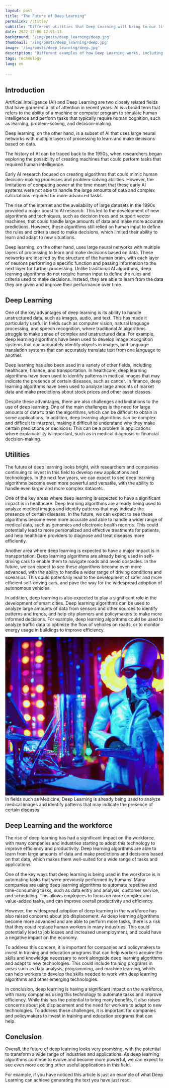 ```yaml
---
layout: post
title: "The Future of Deep Learning"
permalink: /:title/
subtitle: "Different utilities that Deep Learning will bring to our life"
date: 2022-12-06 12:01:13
background: '/img/posts/deep_learning/deep.jpg'
thumbnail: '/img/posts/deep_learning/deep.jpg'
image: '/img/posts/deep_learning/deep.jpg'
description: "Different examples of how Deep Learning works, including some cases such as this article"
tags: Technology
lang: en

---
```


## Introduction

<div class="text-article">
Artificial Intelligence (AI) and Deep Learning are two closely related fields that have garnered a lot of attention in
recent years. AI is a broad term that refers to the ability of a machine or computer program to simulate human
intelligence and perform tasks that typically require human cognition, such as learning, problem-solving, and
decision-making.</div>

Deep learning, on the other hand, is a subset of AI that uses large neural networks with multiple layers of processing
to learn and make decisions based on data.

The history of AI can be traced back to the 1950s, when researchers began exploring the possibility of creating machines
that could perform tasks that required human intelligence.

Early AI research focused on creating algorithms that could mimic human decision-making processes and problem-solving
abilities. However, the limitations of computing power at the time meant that these early AI systems were not able to
handle the large amounts of data and complex calculations required for more advanced tasks.

The rise of the internet and the availability of large datasets in the 1990s provided a major boost to AI research. This
led to the development of new algorithms and techniques, such as decision trees and support vector machines, that could
handle large amounts of data and make more accurate predictions. However, these algorithms still relied on human input
to define the rules and criteria used to make decisions, which limited their ability to learn and adapt to new
situations.

Deep learning, on the other hand, uses large neural networks with multiple layers of processing to learn and make
decisions based on data. These networks are inspired by the structure of the human brain, with each layer of neurons
performing a specific function and passing information to the next layer for further processing. Unlike traditional AI
algorithms, deep learning algorithms do not require human input to define the rules and criteria used to make decisions.
Instead, they are able to learn from the data they are given and improve their performance over time.

## Deep Learning

One of the key advantages of deep learning is its ability to handle unstructured data, such as images, audio, and text.
This has made it particularly useful in fields such as computer vision, natural language processing, and speech
recognition, where traditional AI algorithms struggle to make sense of complex and unstructured data. For example, deep
learning algorithms have been used to develop image recognition systems that can accurately identify objects in images,
and language translation systems that can accurately translate text from one language to another.

Deep learning has also been used in a variety of other fields, including healthcare, finance, and transportation. In
healthcare, deep learning algorithms have been used to identify patterns in medical images that may indicate the
presence of certain diseases, such as cancer. In finance, deep learning algorithms have been used to analyze large
amounts of market data and make predictions about stock prices and other asset classes.

Despite these advantages, there are also challenges and limitations to the use of deep learning. One of the main
challenges is the need for large amounts of data to train the algorithms, which can be difficult to obtain in some
applications. In addition, deep learning algorithms can be complex and difficult to interpret, making it difficult to
understand why they make certain predictions or decisions. This can be a problem in applications where explainability is
important, such as in medical diagnosis or financial decision-making.

## Utilities

The future of deep learning looks bright, with researchers and companies continuing to invest in this field to develop
new applications and technologies. In the next few years, we can expect to see deep learning algorithms become even more
powerful and versatile, with the ability to handle even larger and more complex datasets.

One of the key areas where deep learning is expected to have a significant impact is in healthcare. Deep learning
algorithms are already being used to analyze medical images and identify patterns that may indicate the presence of
certain diseases. In the future, we can expect to see these algorithms become even more accurate and able to handle a
wider range of medical data, such as genomics and electronic health records. This could potentially lead to more
personalized and effective treatments for patients, and help healthcare providers to diagnose and treat diseases more
efficiently.

Another area where deep learning is expected to have a major impact is in transportation. Deep learning algorithms are
already being used in self-driving cars to enable them to navigate roads and avoid obstacles. In the future, we can
expect to see these algorithms become even more advanced, with the ability to handle a wider range of driving conditions
and scenarios. This could potentially lead to the development of safer and more efficient self-driving cars, and pave
the way for the widespread adoption of autonomous vehicles.

In addition, deep learning is also expected to play a significant role in the development of smart cities. Deep learning
algorithms can be used to analyze large amounts of data from sensors and other sources to identify patterns and trends,
and help city planners and policymakers to make more informed decisions. For example, deep learning algorithms could be
used to analyze traffic data to optimize the flow of vehicles on roads, or to monitor energy usage in buildings to
improve efficiency.

<p>
    <img class="img-fluid" src="/img/posts/deep_learning/surgeon.jpg" alt="Medicine and Deep Learning">
    <span class="caption text-muted">In fields such as Medicine, Deep Learning is already being used to analyze medical images and identify patterns that may indicate the presence of certain diseases.</span>
</p>

## Deep Learning and the workforce

The rise of deep learning has had a significant impact on the workforce, with many companies and industries starting to
adopt this technology to improve efficiency and productivity. Deep learning algorithms are able to learn from large
amounts of data and make predictions and decisions based on that data, which makes them well-suited for a wide range of
tasks and applications.

One of the key ways that deep learning is being used in the workforce is in automating tasks that were previously
performed by humans. Many companies are using deep learning algorithms to automate repetitive and time-consuming tasks,
such as data entry and analysis, customer service, and scheduling. This allows employees to focus on more complex and
value-added tasks, and can improve overall productivity and efficiency.

However, the widespread adoption of deep learning in the workforce has also raised concerns about job displacement. As
deep learning algorithms become more advanced and are able to perform more tasks, there is a risk that they could
replace human workers in many industries. This could potentially lead to job losses and increased unemployment, and
could have a negative impact on the economy.

To address this concern, it is important for companies and policymakers to invest in training and education programs
that can help workers acquire the skills and knowledge necessary to work alongside deep learning algorithms and adapt to
new technologies. This could include training programs in areas such as data analysis, programming, and machine
learning, which can help workers to develop the skills needed to work with deep learning algorithms and other emerging
technologies.

In conclusion, deep learning is having a significant impact on the workforce, with many companies using this technology
to automate tasks and improve efficiency. While this has the potential to bring many benefits, it also raises concerns
about job displacement and the need for workers to adapt to new technologies. To address these challenges, it is
important for companies and policymakers to invest in training and education programs that can help.

## Conclusion

Overall, the future of deep learning looks very promising, with the potential to transform a wide range of industries
and applications. As deep learning algorithms continue to evolve and become more powerful, we can expect to see even
more exciting other useful applications in this field.

For example, if you have noticed this article is just an example of what Deep Learning can achieve generating the text you have just read.
